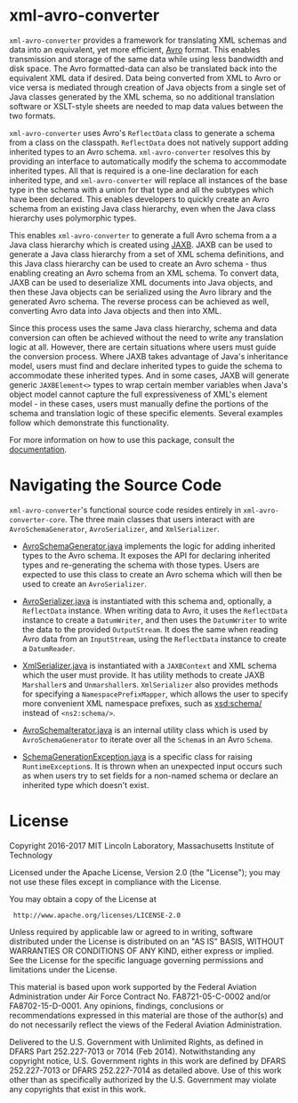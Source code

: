 # xml-avro-converter

`xml-avro-converter` provides a framework for translating XML schemas and data into an equivalent, yet more efficient, [Avro] format. This enables transmission and storage of the same data while using less bandwidth and disk space. The Avro formatted-data
can also be translated back into the equivalent XML data if desired. Data being converted from XML to Avro or vice versa is mediated through creation of Java objects from a single set of Java classes generated by the XML schema, so no additional
translation software or XSLT-style sheets are needed to map data values between the two formats.

`xml-avro-converter` uses Avro's `ReflectData` class to generate a schema from a class on the classpath. `ReflectData` does not natively support adding inherited types to an Avro schema. `xml-avro-converter` resolves this by providing an interface to
automatically modify the schema to accommodate inherited types. All that is required is a one-line declaration for each inherited type, and `xml-avro-converter` will replace all instances of the base type in the schema with a union for that type and all
the subtypes which have been declared. This enables developers to quickly create an Avro schema from an existing Java class hierarchy, even when the Java class hierarchy uses polymorphic types.

This enables `xml-avro-converter` to generate a full Avro schema from a a Java class hierarchy which is created using [JAXB]. JAXB can be used to generate a Java class hierarchy from a set of XML schema definitions, and this Java class hierarchy can be
used to create an Avro schema - thus enabling creating an Avro schema from an XML schema. To convert data, JAXB can be used to deserialize XML documents into Java objects, and then these Java objects can be serialized using the Avro library and the
generated Avro schema. The reverse process can be achieved as well, converting Avro data into Java objects and then into XML.

Since this process uses the same Java class hierarchy, schema and data conversion can often be achieved without the need to write any translation logic at all. However, there are certain situations where users must guide the conversion process. Where JAXB
takes advantage of Java's inheritance model, users must find and declare inherited types to guide the schema to accommodate these inherited types. And in some cases, JAXB will generate generic `JAXBElement<>` types to wrap certain member variables when
Java's object model cannot capture the full expressiveness of XML's element model - in these cases, users must manually define the portions of the schema and translation logic of these specific elements. Several examples follow which demonstrate this
functionality.

For more information on how to use this package, consult the [documentation].

[Avro]: https://avro.apache.org

[JAXB]: http://www.oracle.com/technetwork/articles/javase/index-140168.html

[documentation]: doc/tutorial.md

# Navigating the Source Code

`xml-avro-converter`'s functional source code resides entirely in `xml-avro-converter-core`. The three main classes that users interact with are `AvroSchemaGenerator`, `AvroSerializer`, and `XmlSerializer`.

* [AvroSchemaGenerator.java] implements the logic for adding inherited types to the Avro schema. It exposes the API for declaring inherited types and re-generating the schema with those types. Users are expected to use this class to create an Avro schema
  which will then be used to create an `AvroSerializer`.

* [AvroSerializer.java] is instantiated with this schema and, optionally, a `ReflectData` instance. When writing data to Avro, it uses the `ReflectData` instance to create a `DatumWriter`, and then uses the `DatumWriter` to write the data to the
  provided `OutputStream`. It does the same when reading Avro data from an `InputStream`, using the `ReflectData` instance to create a `DatumReader`.

* [XmlSerializer.java] is instantiated with a `JAXBContext` and XML schema which the user must provide. It has utility methods to create JAXB `Marshaller`s and `Unmarshaller`s. `XmlSerializer` also provides methods for specifying a `NamespacePrefixMapper`,
  which allows the user to specify more convenient XML namespace prefixes, such as <xsd:schema/> instead of `<ns2:schema/>`.

* [AvroSchemaIterator.java] is an internal utility class which is used by `AvroSchemaGenerator` to iterate over all the `Schema`s in an Avro `Schema`.

* [SchemaGenerationException.java] is a specific class for raising `RuntimeException`s. It is thrown when an unexpected input occurs such as when users try to set fields for a non-named schema or declare an inherited type which doesn't exist.

[AvroSchemaGenerator.java]: xml-avro-converter-core/src/main/java/edu/mit/ll/xml_avro_converter/AvroSchemaGenerator.java

[AvroSerializer.java]: xml-avro-converter-core/src/main/java/edu/mit/ll/xml_avro_converter/AvroSerializer.java

[XmlSerializer.java]: xml-avro-converter-core/src/main/java/edu/mit/ll/xml_avro_converter/XmlSerializer.java

[AvroSchemaIterator.java]: xml-avro-converter-core/src/main/java/edu/mit/ll/xml_avro_converter/AvroSchemaIterator.java

[SchemaGenerationException.java]: xml-avro-converter-core/src/main/java/edu/mit/ll/xml_avro_converter/SchemaGenerationException.java

# License

Copyright 2016-2017 MIT Lincoln Laboratory, Massachusetts Institute of Technology

Licensed under the Apache License, Version 2.0 (the "License"); you may not use these files except in compliance with the License.

You may obtain a copy of the License at

     http://www.apache.org/licenses/LICENSE-2.0

Unless required by applicable law or agreed to in writing, software distributed under the License is distributed on an "AS IS" BASIS, WITHOUT WARRANTIES OR CONDITIONS OF ANY KIND, either express or implied. See the License for the specific language
governing permissions and limitations under the License.

This material is based upon work supported by the Federal Aviation Administration under Air Force Contract No. FA8721-05-C-0002 and/or FA8702-15-D-0001. Any opinions, findings, conclusions or recommendations expressed in this material are those of the
author(s) and do not necessarily reflect the views of the Federal Aviation Administration.

Delivered to the U.S. Government with Unlimited Rights, as defined in DFARS Part 252.227-7013 or 7014 (Feb 2014). Notwithstanding any copyright notice, U.S. Government rights in this work are defined by DFARS 252.227-7013 or DFARS 252.227-7014 as detailed
above. Use of this work other than as specifically authorized by the U.S. Government may violate any copyrights that exist in this work.

